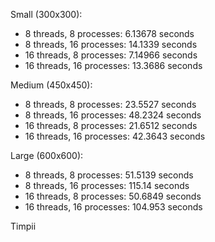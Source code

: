 Small (300x300):
- 8 threads, 8 processes:   6.13678 seconds
- 8 threads, 16 processes:  14.1339 seconds
- 16 threads, 8 processes:  7.14966 seconds
- 16 threads, 16 processes: 13.3686 seconds

Medium (450x450):
- 8 threads, 8 processes:   23.5527 seconds
- 8 threads, 16 processes:  48.2324 seconds
- 16 threads, 8 processes:  21.6512 seconds
- 16 threads, 16 processes: 42.3643 seconds

Large (600x600):
- 8 threads, 8 processes:   51.5139 seconds
- 8 threads, 16 processes:  115.14 seconds
- 16 threads, 8 processes:  50.6849 seconds
- 16 threads, 16 processes: 104.953 seconds

Timpii